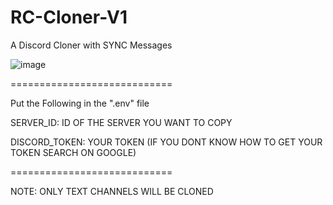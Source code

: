 # RC-Cloner-V1
A Discord Cloner with SYNC Messages

![image](https://user-images.githubusercontent.com/76198366/154788756-9e74ff85-9232-4303-95b1-528fdf142c47.png)

============================

Put the Following in the ".env" file

SERVER_ID: ID OF THE SERVER YOU WANT TO COPY

DISCORD_TOKEN: YOUR TOKEN (IF YOU DONT KNOW HOW TO GET YOUR TOKEN SEARCH ON GOOGLE)

============================

NOTE: ONLY TEXT CHANNELS WILL BE CLONED
